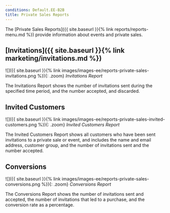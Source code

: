 ```yaml
---
conditions: Default.EE-B2B
title: Private Sales Reports
---
```


The [Private Sales Reports]({{ site.baseurl }}{% link reports/reports-menu.md %}) provide information about events and private sales.

## [Invitations]({{ site.baseurl }}{% link marketing/invitations.md %})

![]({{ site.baseurl }}{% link images/images-ee/reports-private-sales-invitations.png %}){: .zoom}
*Invitations Report*

The Invitations Report shows the number of invitations sent during the specified time period, and the number accepted, and discarded.

## Invited Customers

![]({{ site.baseurl }}{% link images/images-ee/reports-private-sales-invited-customers.png %}){: .zoom}
*Invited Customers Report*

The Invited Customers Report shows all customers who have been sent invitations to a private sale or event, and includes the name and email address, customer group, and the number of invitations sent and the number accepted.

## Conversions

![]({{ site.baseurl }}{% link images/images-ee/reports-private-sales-conversions.png %}){: .zoom}
*Conversions Report*

The Conversions Report shows the number of invitations sent and accepted, the number of invitations that led to a purchase, and the conversion rate as a percentage.
